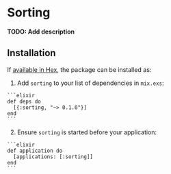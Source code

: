 # Sorting

**TODO: Add description**

## Installation

If [available in Hex](https://hex.pm/docs/publish), the package can be installed as:

  1. Add `sorting` to your list of dependencies in `mix.exs`:

    ```elixir
    def deps do
      [{:sorting, "~> 0.1.0"}]
    end
    ```

  2. Ensure `sorting` is started before your application:

    ```elixir
    def application do
      [applications: [:sorting]]
    end
    ```

